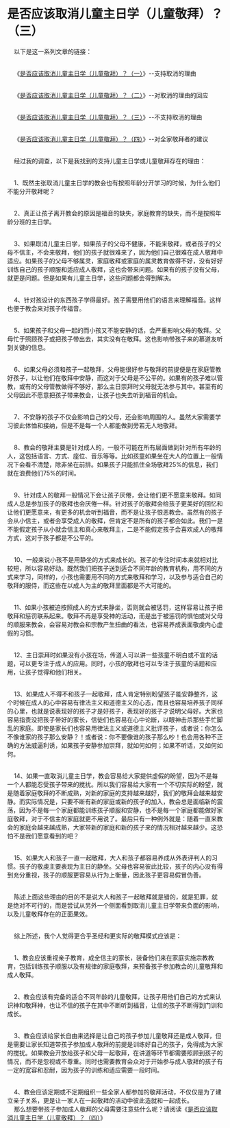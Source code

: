 # 是否应该取消儿童主日学（儿童敬拜）？（三）



<p>&nbsp; &nbsp; 以下是这一系列文章的链接：</p>

<p><br />
&nbsp;&nbsp; &nbsp;《<a href="/node/12806">是否应该取消儿童主日学（儿童敬拜）？（一）</a>》--支持取消的理由</p>

<p><br />
&nbsp;&nbsp; &nbsp;《<a href="/node/12807">是否应该取消儿童主日学（儿童敬拜）？（二）</a>》--对取消的理由的回应</p>

<p><br />
&nbsp;&nbsp; &nbsp;《<a href="/node/12808">是否应该取消儿童主日学（儿童敬拜）？（三）</a>》--不支持取消的理由</p>

<p><br />
&nbsp;&nbsp; &nbsp;《<a href="/node/12809">是否应该取消儿童主日学（儿童敬拜）？（四）</a>》--对全家敬拜者的建议</p>

<p><br />
&nbsp; &nbsp; 经过我的调查，以下是我找到的支持儿童主日学或儿童敬拜存在的理由：</p>

<p><br />
&nbsp; &nbsp; 1、既然主张取消儿童主日学的教会也有按照年龄分开学习的时候，为什么他们不能分开敬拜呢？</p>

<p><br />
&nbsp; &nbsp; 2、真正让孩子离开教会的原因是福音的缺失，家庭教育的缺失，而不是按照年龄分班的主日学。</p>

<p><br />
&nbsp; &nbsp; 3、如果取消儿童主日学，如果孩子的父母不健康，不能来敬拜，或者孩子的父母不信主，不会来敬拜，他们的孩子就很难来了，因为他们自己很难在成人敬拜中适应。如果孩子的父母不够属灵，家庭敬拜或家庭的属灵教育做得不好，没有好好训练自己的孩子顺服和适应成人敬拜，这也会带来问题。如果有的孩子没有父母，就更是问题。但是如果有儿童主日学，这些问题都会得到解决。</p>

<p><br />
&nbsp; &nbsp; 4、针对孩设计的东西孩子学得最好。孩子需要用他们的语言来理解福音。这样也便于教会来对孩子传福音。</p>

<p><br />
&nbsp; &nbsp; 5、如果孩子和父母一起的而小孩又不能安静的话，会严重影响父母的敬拜。父母忙于照顾孩子或把孩子带出去，其实没有在敬拜。这也影响带孩子来的慕道友听到关键的信息。</p>

<p><br />
&nbsp; &nbsp; 6、如果父母必须和孩子一起敬拜，父母能很好参与敬拜的前提便是在家庭管教好孩子，以让他们在敬拜中安静，而这对于父母是不公平的。如果有的孩子难以管教，或有的父母管教做得不够好，那么主日崇拜时父母就无法参与其中。甚至有的父母因此不愿意把孩子带来教会，让孩子也失去听到福音的机会。</p>

<p><br />
&nbsp; &nbsp; 7、不安静的孩子不仅会影响自己的父母，还会影响周围的人。虽然大家需要学习彼此体恤和接纳，但是不是每一个人都能做到旁若无人地敬拜。</p>

<p><br />
&nbsp; &nbsp; 8、教会的敬拜主要是针对成人的，一般不可能在所有层面做到针对所有年龄的人，这包括语言、方式、座位、音乐等等。比如孩童如果坐在大人的位置上一般情况下会看不清楚，除非坐在前排。如果孩子只能抓住全场敬拜25%的信息，我们就在浪费他们75%的时间。</p>

<p><br />
&nbsp; &nbsp; 9、针对成人的敬拜一般情况下会让孩子厌倦，会让他们更不愿意来敬拜。如同成人总是参加孩子的敬拜也会厌倦一样。针对孩子的敬拜会给孩子更美好的回忆和让他们更愿意来，有更多的机会听到福音，而不是让孩子恨恶教会。虽然有的孩子会从小信主，或者会享受成人的敬拜，但肯定不是所有的孩子都会如此。我们一是不能假定孩子从小就会信主和真心来敬拜主，二是不能假定孩子会喜欢成人的敬拜方式，这对于孩子都是不公平的。</p>

<p><br />
&nbsp; &nbsp; 10、一般来说小孩不是用静坐的方式来成长的。孩子的专注时间本来就相对比较短，所以容易好动。既然我们把孩子送到适合不同年龄的教育机构，用不同的方式来学习，同样的，小孩也需要用不同的方式来敬拜和学习，以及参与适合自己的敬拜的服侍，而这些在以成人为主的敬拜里面都是不大可能的。</p>

<p><br />
&nbsp; &nbsp; 11、如果小孩被迫按照成人的方式来静坐，否则就会被惩罚，这样容易让孩子把敬拜和惩罚联系起来。敬拜不再是享受神的活动，而是出于被惩罚的惧怕或对父母的顺服来教会，会容易对教会和宗教产生扭曲的看法，也容易养成表面敬虔内心虚假的习惯。</p>

<p><br />
&nbsp; &nbsp; 12、主日崇拜时如果没有小孩在场，传道人可以讲一些孩童不明白或不宜的话题，可以更专注于成人的应用。同时，小孩的敬拜也可以专注于孩童的话题和应用，让孩子觉得和他们相关。</p>

<p><br />
&nbsp; &nbsp; 13、如果成人不得不和孩子一起敬拜，成人肯定特别盼望孩子能安静整齐，这个时候在成人的心中容易有律法主义和道德主义的心态，而且也容易培养孩子同样的心里，也就是说表现好的孩子才是好孩子，表现好的孩子才说明父母好。大家也容易指责没把孩子带好的家长，信徒们也容易在心中论断，以眼神击杀那些手忙脚乱的家庭。即使是家长们也容易用律法主义或道德主义批评孩子，或者说：你怎么不像谁家的孩子那么安静？！或者说：你不要像谁的孩子那么吵！也会用各种不正确的方法威逼利诱，如果孩子安静参加崇拜，就如何如何；如果不听话，又如何如何。</p>

<p><br />
&nbsp; &nbsp; 14、如果一直取消儿童主日学，教会容易给大家提供虚假的盼望，因为不是每一个人都能忍受孩子带来的搅扰。所以我们容易给大家有一个不切实际的盼望，就是随着家庭敬拜的不断成熟，对新的家庭的支持越来越好，我们的敬拜会越来越安静。而实际情况是，只要不断有新的家庭或新的孩子的加入，教会总是面临新的震荡，因为不是每一个家庭都能训练孩子顺服和安静，也不是每一个家庭都能做好家庭敬拜，对于不信主的家庭就更不用说了。最后只有一种例外就是：随着一直来教会的家庭会越来越成熟，大家带新的家庭和新的孩子来的情况相对越来越少。这恐怕不是我们愿意看到的吧？</p>

<p><br />
&nbsp; &nbsp; 15、如果大人和孩子一直一起敬拜，大人和孩子都容易养成从外表评判人的习惯。孩子的敬虔主要表现为主日的静坐。父母也容易彼此比较，孩子的内心没有得到充分重视，孩子的顺服更容易从行为上衡量，因此孩子更容易假冒伪善。</p>

<p><br />
&nbsp; &nbsp; 陈述上面这些理由的目的不是说大人和孩子一起敬拜就是错的，就是犯罪，就是绝对不可行的，而是尝试从另外一个侧面看到取消儿童主日学带来负面的影响，以及儿童敬拜存在的正面果效。</p>

<p><br />
&nbsp; &nbsp; 综上所述，我个人觉得更合乎圣经和更实际的敬拜模式应该是：</p>

<p><br />
&nbsp; &nbsp; 1、教会应该重视亲子教育，成全信主的家长，装备他们来在家庭实施宗教教育，包括训练孩子顺服以及有规律的家庭敬拜，来预备孩子参加教会的儿童敬拜和成人敬拜。</p>

<p><br />
&nbsp; &nbsp; 2、教会应该有完备的适合不同年龄的儿童敬拜，让孩子用他们自己的方式来认识神和敬拜神，也让不信的孩子在其中不断听到福音，让信的孩子不断得到门训和成长。</p>

<p><br />
&nbsp; &nbsp; 3、教会应该给家长自由来选择是让自己的孩子参加儿童敬拜还是成人敬拜，但是需要让家长知道带孩子参加成人敬拜的前提是训练好自己的孩子，免得成为大家的搅扰。如果教会开放给孩子和父母一起敬拜，在讲道等环节都需要照顾到孩子的情况，而不是忽视或不尊重。同时也需要教育会众对于开始参与成人敬拜的孩子有一定的宽容和忍耐，因为孩子的训练和适应需要一段时间。</p>

<p><br />
&nbsp; &nbsp; 4、教会应该定期或不定期组织一些全家人都参加的敬拜活动，不仅仅是为了建立亲子关系，更是让一家人在一起敬拜的活动中彼此造就和一起成长。<br />
&nbsp;&nbsp; &nbsp;那么想要带孩子参加成人敬拜的父母需要注意些什么呢？请阅读《<a href="/node/12809">是否应该取消儿童主日学（儿童敬拜）？（四）</a>》<br />
&nbsp;</p>